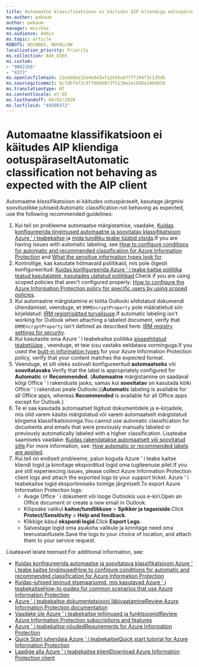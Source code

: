 ```yaml
---
title: Automaatne klassifikatsioon ei käitudes AIP kliendiga ootuspäraselt
ms.author: pebaum
author: pebaum
manager: mnirkhe
ms.audience: Admin
ms.topic: article
ROBOTS: NOINDEX, NOFOLLOW
localization_priority: Priority
ms.collection: Adm_O365
ms.custom:
- "9002266"
- "4373"
ms.openlocfilehash: 22eeb6ba32e4e943efa2495a477ff394f3c135db
ms.sourcegitcommit: bc7d6f4f3c9f7060d073f5130e1ec856e248d020
ms.translationtype: HT
ms.contentlocale: et-EE
ms.lasthandoff: 06/02/2020
ms.locfileid: "44508372"
---
```

# <a name="automatic-classification-not-behaving-as-expected-with-the-aip-client"></a><span data-ttu-id="3b32a-102">Automaatne klassifikatsioon ei käitudes AIP kliendiga ootuspäraselt</span><span class="sxs-lookup"><span data-stu-id="3b32a-102">Automatic classification not behaving as expected with the AIP client</span></span>

<span data-ttu-id="3b32a-103">Automaatne klassifikatsioon ei käitudes ootuspäraselt, kasutage järgmisi soovituslikke juhiseid:</span><span class="sxs-lookup"><span data-stu-id="3b32a-103">Automatic classification not behaving as expected, use the following recommended guidelines:</span></span>

1. <span data-ttu-id="3b32a-104">Kui teil on probleeme automaatse märgistamise, vaadake, [Kuidas konfigureerida tingimused automaatne ja soovitatav klassifikatsioon Azure ' i teabekaitse](https://docs.microsoft.com/azure/information-protection/configure-policy-classification) ja [mida tundliku teabe tüübid otsida](https://docs.microsoft.com/microsoft-365/compliance/sensitive-information-type-entity-definitions).</span><span class="sxs-lookup"><span data-stu-id="3b32a-104">If you are having issues with automatic labeling, see [How to configure conditions for automatic and recommended classification for Azure Information Protection](https://docs.microsoft.com/azure/information-protection/configure-policy-classification) and [What the sensitive information types look for](https://docs.microsoft.com/microsoft-365/compliance/sensitive-information-type-entity-definitions).</span></span>
2. <span data-ttu-id="3b32a-105">Kontrollige, kas kasutate hõlmavaid poliitikaid, mis pole õigesti konfigureeritud: [Kuidas konfigureerida Azure ' i teabe kaitse poliitika teatud kasutajatele, kasutades ulatatud poliitikad](https://docs.microsoft.com/azure/information-protection/configure-policy-scope).</span><span class="sxs-lookup"><span data-stu-id="3b32a-105">Check if you are using scoped policies that aren't configured properly: [How to configure the Azure Information Protection policy for specific users by using scoped policies](https://docs.microsoft.com/azure/information-protection/configure-policy-scope).</span></span>
3. <span data-ttu-id="3b32a-106">Kui automaatne märgistamine ei tööta Outlooki sildistatud dokumendi ühendamisel, veenduge, et `DRMEncryptProperty` pole määratletud siin kirjeldatud: [IRM registrisätted turvalisuse](https://docs.microsoft.com/deployoffice/security/protect-sensitive-messages-and-documents-by-using-irm-in-office#office-2016-irm-registry-key-options).</span><span class="sxs-lookup"><span data-stu-id="3b32a-106">If automatic labeling isn't working for Outlook when attaching a labeled document, verify that `DRMEncryptProperty` isn't defined as described here: [IRM registry settings for security](https://docs.microsoft.com/deployoffice/security/protect-sensitive-messages-and-documents-by-using-irm-in-office#office-2016-irm-registry-key-options).</span></span>
4. <span data-ttu-id="3b32a-107">Kui kasutasite oma Azure ' i teabekaitse poliitika [sisseehitatud teabetüüpe](https://support.office.com/article/What-the-sensitive-information-types-look-for-fd505979-76be-4d9f-b459-abef3fc9e86b) , veenduge, et teie sisu vastaks eeldatava vorminguga.</span><span class="sxs-lookup"><span data-stu-id="3b32a-107">If you used the [built-in information types](https://support.office.com/article/What-the-sensitive-information-types-look-for-fd505979-76be-4d9f-b459-abef3fc9e86b) for your Azure Information Protection policy, verify that your content matches the expected format.</span></span>
5. <span data-ttu-id="3b32a-108">Veenduge, et silt oleks sobivalt konfigureeritud **automaatseks** või **soovitatavaks**.</span><span class="sxs-lookup"><span data-stu-id="3b32a-108">Verify that the label is appropriately configured for **Automatic** or **Recommended**.</span></span> <span data-ttu-id="3b32a-109">(**Automaatne** märgistamine on saadaval kõigi Office ' i rakenduste jaoks, samas kui **soovitatav** on kasutada kõiki Office ' i rakendusi peale Outlooki.)</span><span class="sxs-lookup"><span data-stu-id="3b32a-109">(**Automatic** labeling is available for all Office apps, whereas **Recommended** is available for all Office apps except for Outlook.)</span></span>
6. <span data-ttu-id="3b32a-110">Te ei saa kasutada automaatset liigitust dokumentidele ja e-kirjadele, mis olid varem käsitsi märgistatud või varem automaatselt märgistatud kõrgema klassifikatsiooniga.</span><span class="sxs-lookup"><span data-stu-id="3b32a-110">You cannot use automatic classification for documents and emails that were previously manually labeled or previously automatically labeled with a higher classification.</span></span>  <span data-ttu-id="3b32a-111">Lisateabe saamiseks vaadake: [Kuidas rakendatakse automaatselt või soovitatud silte](https://docs.microsoft.com/azure/information-protection/configure-policy-classification#how-automatic-or-recommended-labels-are-applied).</span><span class="sxs-lookup"><span data-stu-id="3b32a-111">For more information, see: [How automatic or recommended labels are applied](https://docs.microsoft.com/azure/information-protection/configure-policy-classification#how-automatic-or-recommended-labels-are-applied).</span></span>
7. <span data-ttu-id="3b32a-112">Kui teil on endiselt probleeme, palun koguda Azure ' i teabe kaitse kliendi logid ja kinnitage eksporditud logid oma tugiteenuse pilet.</span><span class="sxs-lookup"><span data-stu-id="3b32a-112">If you are still experiencing issues, please collect Azure Information Protection client logs and attach the exported logs to your support ticket.</span></span> <span data-ttu-id="3b32a-113">Azure ' i teabekaitse logid eksportimiseks toimige järgmiselt.</span><span class="sxs-lookup"><span data-stu-id="3b32a-113">To export Azure Information Protection logs:</span></span>
    - <span data-ttu-id="3b32a-114">Avage Office ' i dokument või looge Outlookis uus e-kiri.</span><span class="sxs-lookup"><span data-stu-id="3b32a-114">Open an Office document or create a new email in Outlook.</span></span>
    - <span data-ttu-id="3b32a-115">Klõpsake valikul **kaitse/tundlikkuse**  >  **Spikker ja tagasiside**.</span><span class="sxs-lookup"><span data-stu-id="3b32a-115">Click **Protect/Sensitivity** > **Help and feedback**.</span></span>
    - <span data-ttu-id="3b32a-116">Klikkige käsul **ekspordi logid**.</span><span class="sxs-lookup"><span data-stu-id="3b32a-116">Click **Export Logs**.</span></span>
    - <span data-ttu-id="3b32a-117">Salvestage logid oma asukoha valikule ja kinnitage need oma teenustaotlusele.</span><span class="sxs-lookup"><span data-stu-id="3b32a-117">Save the logs to your choice of location, and attach them to your service request.</span></span>

<span data-ttu-id="3b32a-118">Lisateavet leiate teemast:</span><span class="sxs-lookup"><span data-stu-id="3b32a-118">For additional information, see:</span></span>

- [<span data-ttu-id="3b32a-119">Kuidas konfigureerida automaatse ja soovitatava klassifikatsiooni Azure ' i teabe kaitse tingimused</span><span class="sxs-lookup"><span data-stu-id="3b32a-119">How to configure conditions for automatic and recommended classification for Azure Information Protection</span></span>](https://docs.microsoft.com/azure/information-protection/configure-policy-classification)
- [<span data-ttu-id="3b32a-120">Kuidas-juhised levinud stsenaariumid, mis kasutavad Azure ' i teabekaitse</span><span class="sxs-lookup"><span data-stu-id="3b32a-120">How-to guides for common scenarios that use Azure Information Protection</span></span>](https://docs.microsoft.com/azure/information-protection/how-to-guides)
- [<span data-ttu-id="3b32a-121">Azure ' i teabekaitse dokumentatsiooni läbivaatamine</span><span class="sxs-lookup"><span data-stu-id="3b32a-121">Review Azure Information Protection documentation</span></span>](https://docs.microsoft.com/azure/information-protection/what-is-information-protection)
- [<span data-ttu-id="3b32a-122">Vaadake üle Azure ' i teabekaitse tellimused ja funktsioonid</span><span class="sxs-lookup"><span data-stu-id="3b32a-122">Review Azure Information Protection subscriptions and features</span></span>](https://azure.microsoft.com/pricing/details/information-protection)
- [<span data-ttu-id="3b32a-123">Azure ' i teabekaitse nõuded</span><span class="sxs-lookup"><span data-stu-id="3b32a-123">Requirements for Azure Information Protection</span></span>](https://docs.microsoft.com/azure/information-protection/get-started/requirements)
- [<span data-ttu-id="3b32a-124">Quick Start juhendaja Azure ' i teabekaitse</span><span class="sxs-lookup"><span data-stu-id="3b32a-124">Quick start tutorial for Azure Information Protection</span></span>](https://docs.microsoft.com/azure/information-protection/get-started/infoprotect-quick-start-tutorial)
- [<span data-ttu-id="3b32a-125">Laadige alla Azure ' i teabekaitse klient</span><span class="sxs-lookup"><span data-stu-id="3b32a-125">Download Azure Information Protection client</span></span>](https://www.microsoft.com/download/details.aspx?id=53018)
